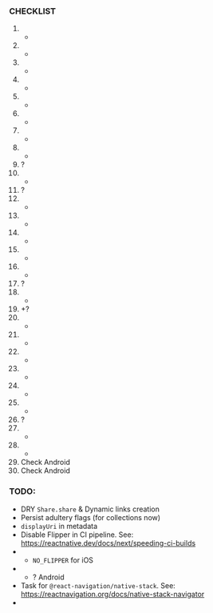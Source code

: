 

### CHECKLIST

1. +
2. -
3. -
4. -
5. -
6. -
7. -
8. +
9. ?
10. +
11. ?
12. +
13. +
14. +
15. +
16. +
17. ?
18. +
19. +?
20. +
21. +
22. +
23. +
24. +
25. +
26. ?
27. +
28. +
29. Check Android
30. Check Android


### TODO:

- DRY `Share.share` & Dynamic links creation
- Persist adultery flags (for collections now)
- `displayUri` in metadata
- Disable Flipper in CI pipeline. See: https://reactnative.dev/docs/next/speeding-ci-builds
- - `NO_FLIPPER` for iOS
- - ? Android
- Task for `@react-navigation/native-stack`. See: https://reactnavigation.org/docs/native-stack-navigator
-
